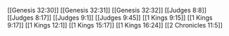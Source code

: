 [[Genesis 32:30]]
[[Genesis 32:31]]
[[Genesis 32:32]]
[[Judges 8:8]]
[[Judges 8:17]]
[[Judges 9:1]]
[[Judges 9:45]]
[[1 Kings 9:15]]
[[1 Kings 9:17]]
[[1 Kings 12:1]]
[[1 Kings 15:17]]
[[1 Kings 16:24]]
[[2 Chronicles 11:5]]
